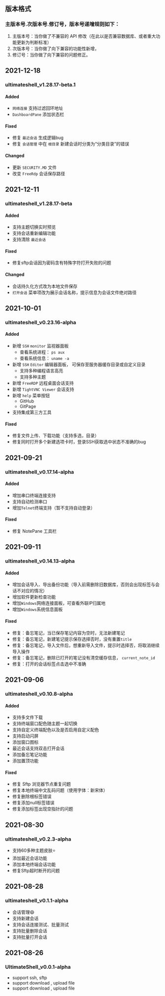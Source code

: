 ## 版本格式
### 主版本号.次版本号.修订号，版本号递增规则如下：
1. 主版本号：当你做了不兼容的 API 修改（在此以是否兼容数据库、或者重大功能更新为判断标准）
1. 次版本号：当你做了向下兼容的功能性新增，
1. 修订号：当你做了向下兼容的问题修正。

## 2021-12-18
### ultimateshell_v1.28.17-beta.1
#### Added
- `网络连接` 支持过滤回环地址
- `DashboardPane` 添加状态栏

#### Fixed
- 修复 `最近会话` 生成逻辑bug
- 修复 `会话管理` 中在 `根目录` 新建会话时分类为“分类目录”的错误

#### Changed
- 更新 `SECURITY.MD` 文件
- 改变 `FreeRdp` 会话保存路径


## 2021-12-11
### ultimateshell_v1.28.17-beta
#### Added
- 支持主题切换实时预览
- 支持会话重新编辑功能
- 支持清除 `最近会话`

#### Fixed
- 修复sftp会话因为密码含有特殊字符打开失败的问题

#### Changed
- 会话持久化方式改为本地文件保存
- `打开会话` 菜单项改为展示会话名称，提示信息为会话文件绝对路径


## 2021-10-01
### ultimateshell_v0.23.16-alpha
#### Added
- 新增 `SSH` `monitor` 监视器面板
  - 查看系统进程： `ps aux`
  - 查看系统信息： `uname -a`
- 新增 `SSH` `Editor` 编辑器面板， 可保存至服务器缓存目录或自定义目录
  - 支持多种编程语言高亮
  - 支持多种主题
- 新增 `FreeRDP` 远程桌面会话支持
- 新增 `TightVNC Viewer` 会话支持
- 新增 `help` 菜单按钮
    - GitHub
    - GitPage
- 支持集成第三方工具

#### Fixed
- 修复文件上传、下载功能（支持多选，目录）
- 修复同时打开多个新建选项卡时，登录SSH获取选中状态不准确的bug


## 2021-09-21
### ultimateshell_v0.17.14-alpha
#### Added
- 增加串口终端连接支持
- 支持自动检测串口
- 增加`Telnet`终端支持（暂不支持自动登录）

#### Fixed
- 修复 NotePane 工具栏


## 2021-09-11
### ultimateshell_v0.14.13-alpha
#### Added
- 增加会话导入、导出备份功能（导入前需删除旧数据库，否则会出现标签与会话不对应的情况）
- 增加软件更新检查功能
- 增加`Windows`网络连接面板，可查看外联IP归属地
- 增加`Windows`系统信息面板

#### Fixed
- 修复：备忘笔记，当已保存笔记内容为空时，无法新建笔记
- 修复：备忘笔记，新建笔记提示保存选择否时，没有重置`title`
- 修复：备忘笔记，导入文件后，想重新导入文件，提示时选择否，将取消继续导入操作
- 修复：备忘笔记，删除已打开的笔记没有清空缓存信息， `current_note_id`
- 修复：打开的会话标签点击选中不准确


## 2021-09-06
### ultimateshell_v0.10.8-alpha
#### Added
- 支持多文件下载
- 支持终端窗口配色随主题一起切换
- 支持自定义终端配色以及是否启用自定义配色
- 支持启动闪屏
- 添加窗口图标
- 最近会话支持双击打开会话
- 添加备忘笔记功能
- 添加置顶功能

#### Fixed
- 修复 Sftp 浏览器节点重复问题
- 修复本地终端中文乱码问题（使用字体：新宋体）
- 修复删除根标签错误
- 修复添加null标签错误
- 修复添加标签出现空指针的问题


## 2021-08-30
### ultimateshell_v0.2.3-alpha
- 支持60多种主题皮肤:star:
- 添加最近会话功能
- 添加本地终端会话功能
- 修复Sftp超时断开的问题


## 2021-08-28
### ultimateshell_v0.1.1-alpha
- 会话管理:smile:
- 支持新建会话
- 支持会话连接测试、批量测试
- 支持批量删除会话
- 支持批量打开会话

## 2021-08-26
### UltimateShell_v0.0.1-alpha
- support ssh, sftp
- support download , upload file
- support download , upload file